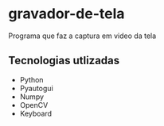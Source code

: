 # gravador-de-tela

Programa que faz a captura em video da tela

## Tecnologias utlizadas

<ul>
  <li>Python</li>
  <li>Pyautogui</li>
  <li>Numpy</li>
  <li>OpenCV</li>
  <li>Keyboard</li>
</ul>
